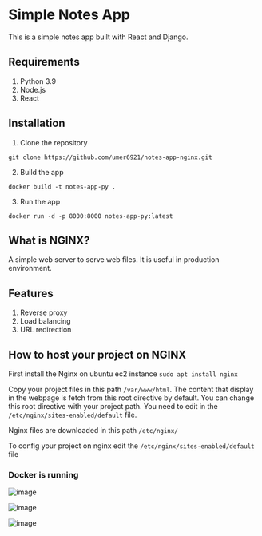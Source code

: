 # Simple Notes App
This is a simple notes app built with React and Django.

## Requirements
1. Python 3.9
2. Node.js
3. React

## Installation
1. Clone the repository
```
git clone https://github.com/umer6921/notes-app-nginx.git
```

2. Build the app
```
docker build -t notes-app-py .
```

3. Run the app
```
docker run -d -p 8000:8000 notes-app-py:latest
```

## What is NGINX?
A simple web server to serve web files. It is useful in production environment.

## Features
1) Reverse proxy
2) Load balancing
3) URL redirection
## How to host your project on NGINX
First install the Nginx on ubuntu ec2 instance ```sudo apt install nginx```

Copy your project files in this path ```/var/www/html```. The content that display in the webpage is fetch from this root directive by default. You can change this root directive with your project path. You need to edit in the ```/etc/nginx/sites-enabled/default``` file.

Nginx files are downloaded in this path ```/etc/nginx/```

To config your project on nginx edit the ```/etc/nginx/sites-enabled/default``` file

### Docker is running
![image](https://github.com/umer6921/notes-app-nginx/assets/75561123/82296970-301f-4d93-b024-182b83186335)

![image](https://github.com/umer6921/notes-app-nginx/assets/75561123/a44bb4ca-2e54-4832-ab28-65aa79515bfa)

![image](https://github.com/umer6921/notes-app-nginx/assets/75561123/c925858c-4509-475f-a878-e062e3ef9f6e)

